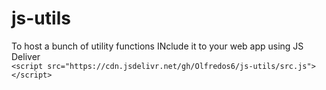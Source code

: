 # js-utils
To host a bunch of utility functions
INclude it to your web app using JS Deliver<br>
```<script src="https://cdn.jsdelivr.net/gh/Olfredos6/js-utils/src.js"></script>```

